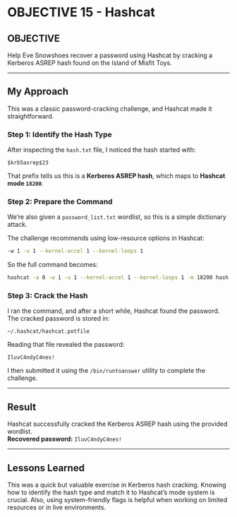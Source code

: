 # OBJECTIVE 15 - Hashcat  


## OBJECTIVE  
Help Eve Snowshoes recover a password using Hashcat by cracking a Kerberos ASREP hash found on the Island of Misfit Toys.

---

## My Approach

This was a classic password-cracking challenge, and Hashcat made it straightforward.

### Step 1: Identify the Hash Type  
After inspecting the `hash.txt` file, I noticed the hash started with:

```
$krb5asrep$23
```

That prefix tells us this is a **Kerberos ASREP hash**, which maps to **Hashcat mode `18200`**.

### Step 2: Prepare the Command  
We’re also given a `password_list.txt` wordlist, so this is a simple dictionary attack.

The challenge recommends using low-resource options in Hashcat:

```bash
-w 1 -u 1 --kernel-accel 1 --kernel-loops 1
```

So the full command becomes:

```bash
hashcat -a 0 -w 1 -u 1 --kernel-accel 1 --kernel-loops 1 -m 18200 hash.txt password_list.txt --force
```

### Step 3: Crack the Hash  
I ran the command, and after a short while, Hashcat found the password. The cracked password is stored in:

```
~/.hashcat/hashcat.potfile
```

Reading that file revealed the password:

```
IluvC4ndyC4nes!
```

I then submitted it using the `/bin/runtoanswer` utility to complete the challenge.

---

## Result

Hashcat successfully cracked the Kerberos ASREP hash using the provided wordlist.  
**Recovered password:** `IluvC4ndyC4nes!`

---

## Lessons Learned

This was a quick but valuable exercise in Kerberos hash cracking. Knowing how to identify the hash type and match it to Hashcat’s mode system is crucial. Also, using system-friendly flags is helpful when working on limited resources or in live environments.

